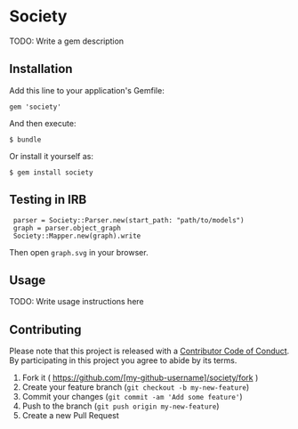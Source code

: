 # Society

TODO: Write a gem description

## Installation

Add this line to your application's Gemfile:

    gem 'society'

And then execute:

    $ bundle

Or install it yourself as:

    $ gem install society

## Testing in IRB

     parser = Society::Parser.new(start_path: "path/to/models")
     graph = parser.object_graph
     Society::Mapper.new(graph).write

Then open `graph.svg` in your browser.

## Usage

TODO: Write usage instructions here

## Contributing

Please note that this project is released with a [Contributor Code of Conduct](https://github.com/Bantik/society/blob/master/CODE_OF_CONDUCT.md). By participating in this project you agree to abide by its terms.


1. Fork it ( https://github.com/[my-github-username]/society/fork )
2. Create your feature branch (`git checkout -b my-new-feature`)
3. Commit your changes (`git commit -am 'Add some feature'`)
4. Push to the branch (`git push origin my-new-feature`)
5. Create a new Pull Request
